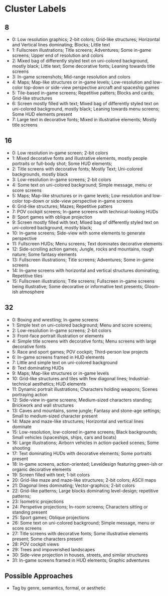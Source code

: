 # Cluster Labels

## 8

- 0: Low resolution graphics; 2-bit colors; Grid-like structures; Horizontal and Vertical lines dominating; Blocks; Little text
- 1: Fullscreen illustrations; Title screens; Adventures; Some in-game screens; Upper end of resolution and colors
- 2: Mixed bag of differently styled text on uni-colored background, mostly black; Little text; Some decorative fonts; Leaning towards title screens
- 3: In-game screenshots; Mid-range resolution and colors
- 4: Maps; Map-like structures or in-game levels; Low-resolution and low-color top-down or side-view perspective aircraft and spaceship games
- 5: Tile-based in-game screens; Repetitive patters; Blocks and cards; Grid-like structures
- 6: Screen mostly filled with text; Mixed bag of differently styled text on uni-colored background, mostly black; Leaning towards menu screens; Some HUD elements present
- 7: Large text in decorative fonts; Mixed in illustrative elements; Mostly title screens

## 16

- 0: Low resolution in-game screen; 2-bit colors
- 1: Mixed decorative fonts and illustrative elements, mostly people portraits or full-body shot; Some HUD elements; 
- 2: Title screens with decorative fonts; Mostly Text; Uni-colored backgrounds, mostly black
- 3: Low-resolution in-game screens; 2-bit colors
- 4: Some text on uni-colored background; Simple message, menu or score screens
- 5: Maps; Map-like structures or in-game levels; Low-resolution and low-color top-down or side-view perspective in-game screens
- 6: Grid-like structures; Mazes; Repetitive patters
- 7: POV cockpit screens; In-game screens with technical-looking HUDs
- 8: Sport games with oblique projection
- 9: Screen mostly filled with text; Mixed bag of differently styled text on uni-colored background, mostly black; 
- 10: In-game screens; Side-view with some elements to generate perspective
- 11: Fullscreen HUDs; Menu screens; Text dominates decorative elements
- 12: Side-scrolling action games; Jungle, rocks and mountains, rough nature; Some fantasy elements
- 13: Fullscreen illustrations; Title screens; Adventures; Some in-game screens
- 14: In-game screens with horizontal and vertical structures dominating; Repetitive tiles
- 15: Fullscreen illustrations; Title screens; Fullscreen in-game screens being illustrative; Some decorative or informative text presents; Gloom-ish atmosphere

## 32

- 0: Boxing and wrestling; In-game screens
- 1: Simple text on uni-colored background; Menu and score screens;
- 2: Low-resolution in-game screens; 2-bit colors
- 3: Front-face portrait illustration or elements
- 4: Simple title screens with decorative fonts; Menu screens with large decorative fonts
- 5: Race and sport games; POV cockpit; Third-person low projects
- 6: In-game screens framed in HUD elements
- 7: Little and simple text on uni-colored background
- 8: Text dominating HUDs
- 9: Maps; Map-like structures or in-game levels
- 10: Grid-like structures and tiles with few diagonal lines; Industrial-technical aesthetics; HUD elements
- 11: Dynamic portrait illustrations; Characters holding weapons; Scenes portraying action
- 12: Side-view in-game screens; Medium-sized characters standing; Brickwork and wall structures
- 13: Caves and mountains, some jungle; Fantasy and stone-age settings; Small to medium-sized character present
- 14: Maze and maze-like structures; Horizontal and vertical lines dominate
- 15: Low-resolution, low-colored in-game screens; Black backgrounds; Small vehicles (spaceships, ships, cars and boats)
- 16: Large illustrations; Airborn vehicles in action-packed scenes; Some shooting
- 17: Text dominating HUDs with decorative elements; Some portraits present
- 18: In-game screens, action-oriented; Leveldesign featuring green-ish or organic decorative elements
- 19: Screen filled with text; 1-bit colors
- 20: Grid-like maze and maze-like structures; 2-bit colors; ASCII maps
- 21: Diagonal lines dominating; Vector-graphics; 2-bit colors
- 22: Grid-like patterns; Large blocks dominating level-design; repetitive patterns; 
- 23: Isometric projections
- 24: Perspetive projections; In-room screens; Characters sitting or standing present
- 25: Sport games; Oblique projections
- 26: Some text on uni-colored background; Simple message, menu or score screens
- 27: Title screens with decorative fonts; Some illustrative elements present; Some characters present
- 28: POV cockpit views
- 29: Trees and impoverished landscapes
- 30: Side-view projection in houses, streets, and similar structures
- 31: In-game screens framed in HUD elements; Graphic adventures


## Possible Approaches
- Tag by genre, semantics, formal, or aesthetic
